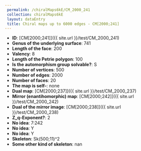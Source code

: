 ```yaml
--- 
 permalink: /chiralMaps6kE/CM_2000_241 
 collection: chiralMaps6kE
 layout: dataEntry
 title: Chiral maps up to 6000 edges - CM[2000;241]
---
```


- **ID**: [CM[2000;241]]({{ site.url }}/test/CM_2000_241)
- **Genus of the underlying surface**: 741
- **Length of the face**: 200
- **Valency**: 8
- **Length of the Petrie polygon**: 100
- **Is the automorphism group solvable?**: S
- **Number of vertices**: 500
- **Number of edges**: 2000
- **Number of faces**: 20
- **The map is self-**: none
- **Dual map**: [CM[2000;237]]({{ site.url }}/test/CM_2000_237)
- **Mirror (enantihomorphic) map**: [CM[2000;242]]({{ site.url }}/test/CM_2000_242)
- **Dual of the mirror image**: [CM[2000;238]]({{ site.url }}/test/CM_2000_238)
- **Z_q-Exponent?**: 2
- **No idea**:  7:242
- **No idea**: Y
- **No idea**: Y
- **Skeleton**: Sk(500;11)^2
- **Some other kind of skeleton**: nan
